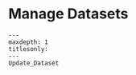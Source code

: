 # Manage Datasets <!-- This is the sidebar title -->

```{toctree}
---
maxdepth: 1
titlesonly:
---
Update_Dataset

```

